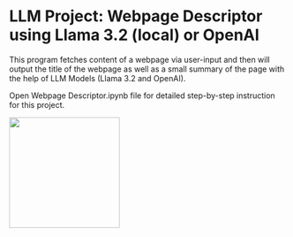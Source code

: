 # LLM Project: Webpage Descriptor using Llama 3.2 (local) or OpenAI

This program fetches content of a webpage via user-input and then will output the title of the webpage as well as a small summary of the page with the help of LLM Models (Llama 3.2 and OpenAI).

Open Webpage Descriptor.ipynb file for detailed step-by-step instruction for this project.

<img src="https://github.com/user-attachments/assets/a4c8e8c2-fe3c-42c9-a27d-915c95157794" width="200">

